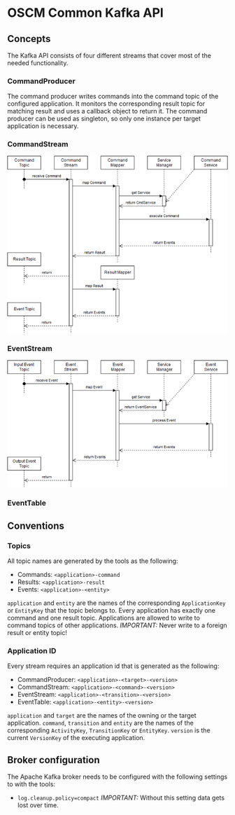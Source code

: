 # OSCM Common Kafka API

## Concepts

The Kafka API consists of four different streams that cover most of the needed functionality.

### CommandProducer

The command producer writes commands into the command topic of the configured application. It monitors the corresponding result topic for matching result and uses a callback object to return it. The command producer can be used as singleton, so only one instance per target application is necessary.

### CommandStream

![CommandService Sequence](../../img/CommandService.png "CommandService Sequence")

### EventStream

![EventService Sequence](../../img/EventService.png "EventService Sequence")

### EventTable



## Conventions

### Topics

All topic names are generated by the tools as the following:

- Commands: `<application>-command`
- Results: `<application>-result`
- Events: `<application>-<entity>`

`application` and `entity` are the names of the corresponding `ApplicationKey` or `EntityKey` that the topic belongs to. Every application has exactly one command and one result topic. Applications are allowed to write to command topics of other applications. *IMPORTANT:* Never write to a foreign result or entity topic!  

### Application ID

Every stream requires an application id that is generated as the following:

- CommandProducer: `<application>-<target>-<version>`
- CommandStream: `<application>-<command>-<version>`
- EventStream: `<application>-<transition>-<version>`
- EventTable: `<application>-<entity>-<version>`

`application` and `target` are the names of the owning or the target application. `command`, `transition` and `entity` are the names of the corresponding `ActivityKey`, `TransitionKey` or `EntityKey`. `version` is the current `VersionKey` of the executing application.

## Broker configuration

The Apache Kafka broker needs to be configured with the following settings to with the tools:

- `log.cleanup.policy=compact` *IMPORTANT:* Without this setting data gets lost over time. 